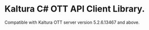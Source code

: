 # Kaltura C# OTT API Client Library.
Compatible with Kaltura OTT server version 5.2.6.13467 and above.
